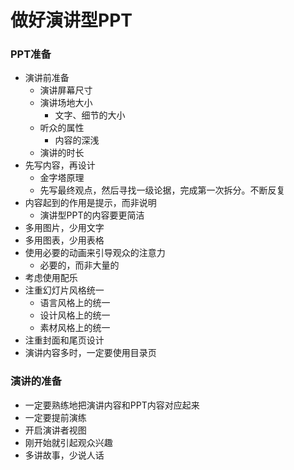 # 做好演讲型PPT
### PPT准备
* 演讲前准备
    * 演讲屏幕尺寸
    * 演讲场地大小
        * 文字、细节的大小
    * 听众的属性
        * 内容的深浅
    * 演讲的时长
* 先写内容，再设计
    * 金字塔原理
    * 先写最终观点，然后寻找一级论据，完成第一次拆分。不断反复
* 内容起到的作用是提示，而非说明
    * 演讲型PPT的内容要更简洁
* 多用图片，少用文字
* 多用图表，少用表格
* 使用必要的动画来引导观众的注意力
    * 必要的，而非大量的
* 考虑使用配乐
* 注重幻灯片风格统一
    * 语言风格上的统一
    * 设计风格上的统一
    * 素材风格上的统一
* 注重封面和尾页设计
* 演讲内容多时，一定要使用目录页

### 演讲的准备

* 一定要熟练地把演讲内容和PPT内容对应起来
* 一定要提前演练
* 开启演讲者视图
* 刚开始就引起观众兴趣
* 多讲故事，少说人话